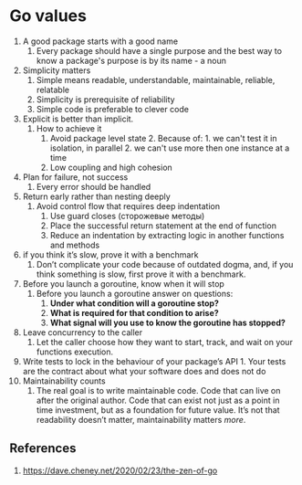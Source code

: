 # Go values

1. A good package starts with a good name
	1. Every package should have a single purpose and the best way to know a package's purpose is by its name - a noun
2. Simplicity matters
	1. Simple means readable, understandable, maintainable, reliable, relatable
	2. Simplicity is prerequisite of reliability
	3. Simple code is preferable to clever code
4. Explicit is better than implicit.
	1. How to achieve it
		1. Avoid package level state
			2. Because of:
				1. we can't test it  in isolation, in parallel 
				2. we can't use more then one instance at a time
		2. Low coupling and high cohesion
5. Plan for failure, not success
	1. Every error should be handled
6. Return early rather than nesting deeply
	1. Avoid control flow that requires deep indentation
		1. Use guard closes (сторожевые методы)
		2. Place the successful return statement at the end of function
		3. Reduce an indentation by extracting logic in another functions and methods
7. if you think it’s slow, prove it with a benchmark
	1. Don’t complicate your code because of outdated dogma, and, if you think something is slow, first prove it with a benchmark.
8. Before you launch a goroutine, know when it will stop
	1. Before you launch a goroutine answer on questions:
		1. **Under what condition will a goroutine stop?**
		2. **What is required for that condition to arise?**
		3. **What signal will you use to know the goroutine has stopped?**
9. Leave concurrency to the caller
	1. Let the caller choose how they want to start, track, and wait on your functions execution.
10.  Write tests to lock in the behaviour of your package’s API
	1. Your tests are the contract about what your software does and does not do
11. Maintainability counts
	1. The real goal is to write maintainable code. Code that can live on after the original author. Code that can exist not just as a point in time investment, but as a foundation for future value. It’s not that readability doesn’t matter, maintainability matters _more_.

## References
1. https://dave.cheney.net/2020/02/23/the-zen-of-go
